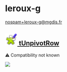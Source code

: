 # leroux-g
  <nospam+leroux-g@mgdis.fr>

## <a href='./components/tUnpivotRow/readme.md'><img src='./components/tUnpivotRow/logo.jpg' width='40' height='40'> tUnpivotRow</a>
 :warning: Compatibility not known

<img src='./components/tUnpivotRow/sample.jpg'>

